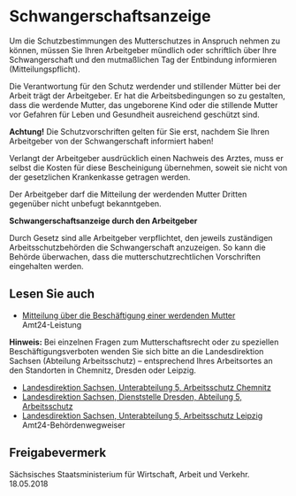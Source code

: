 # Schwangerschaftsanzeige

Um die Schutzbestimmungen des Mutterschutzes in Anspruch nehmen zu können, müssen Sie Ihren Arbeitgeber mündlich oder schriftlich über Ihre Schwangerschaft und den mutmaßlichen Tag der Entbindung informieren (Mitteilungspflicht).

Die Verantwortung für den Schutz werdender und stillender Mütter bei der Arbeit trägt der Arbeitgeber. Er hat die Arbeitsbedingungen so zu gestalten, dass die werdende Mutter, das ungeborene Kind oder die stillende Mutter vor Gefahren für Leben und Gesundheit ausreichend geschützt sind.

**Achtung!** Die Schutzvorschriften gelten für Sie erst, nachdem Sie Ihren Arbeitgeber von der Schwangerschaft informiert haben!

Verlangt der Arbeitgeber ausdrücklich einen Nachweis des Arztes, muss er selbst die Kosten für diese Bescheinigung übernehmen, soweit sie nicht von der gesetzlichen Krankenkasse getragen werden.

Der Arbeitgeber darf die Mitteilung der werdenden Mutter Dritten gegenüber nicht unbefugt bekanntgeben.

**Schwangerschaftsanzeige durch den Arbeitgeber**

Durch Gesetz sind alle Arbeitgeber verpflichtet, den jeweils zuständigen Arbeitsschutzbehörden die Schwangerschaft anzuzeigen. So kann die Behörde überwachen, dass die mutterschutzrechtlichen Vorschriften eingehalten werden.

## Lesen Sie auch

* [Mitteilung über die Beschäftigung einer werdenden Mutter](https://amt24dev.sachsen.de/zufi/leistungen/6000599)  
  Amt24-Leistung

**Hinweis:** Bei einzelnen Fragen zum Mutterschaftsrecht oder zu speziellen Beschäftigungsverboten wenden Sie sich bitte an die Landesdirektion Sachsen (Abteilung Arbeitsschutz) – entsprechend Ihres Arbeitsortes an den Standorten in Chemnitz, Dresden oder Leipzig.

* [Landesdirektion Sachsen, Unterabteilung 5, Arbeitsschutz Chemnitz](https://amt24.sachsen.de/web/guest/organisationseinheit/-/sbw-oe/Dienstsitz+Chemnitz+Landesdirektion+Sachsen-6008351-organisationseinheit-0 "Amt24: LDS Abteilung 5 - Arbeitsschutz, Standort Chemnitz")
* [Landesdirektion Sachsen, Dienststelle Dresden, Abteilung 5, Arbeitsschutz](https://amt24.sachsen.de/web/guest/organisationseinheit/-/sbw-oe/Abteilung+5+Arbeitsschutz-6004382-organisationseinheit-0 "Amt24: LDS Abteilung 5 - Arbeitssschutz")
* [Landesdirektion Sachsen, Unterabteilung 5, Arbeitsschutz Leipzig](http://amt24.sachsen.de/ZFinder/behoerden.do?action=showdetail&modul=BHW&id=1087720!0 "Amt24: LDS Abteilung 5, Arbeitsschutz - Dienststelle Leipzig")  
  Amt24-Behördenwegweiser

## Freigabevermerk

Sächsisches Staatsministerium für Wirtschaft, Arbeit und Verkehr. 18.05.2018
